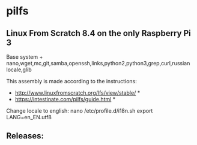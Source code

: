 # pilfs

## Linux From Scratch 8.4 on the only Raspberry Pi 3
Base system + nano,wget,mc,git,samba,openssh,links,python2,python3,grep,curl,russian locale,glib

This assembly is made according to the instructions:

* http://www.linuxfromscratch.org/lfs/view/stable/ *
* https://intestinate.com/pilfs/guide.html *

Change locale to english:
nano /etc/profile.d/i18n.sh 
export LANG=en_EN.utf8 

## Releases:

